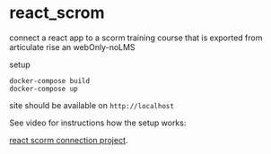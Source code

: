 # react_scrom


connect a react app to a scorm training course that is exported from articulate rise an webOnly-noLMS

setup
```
docker-compose build
docker-compose up
```

site should be available on `http://localhost`


See video for instructions how the setup works:

[react scorm connection project](https://www.youtube.com/watch?v=aIRJFO6MpxA).
